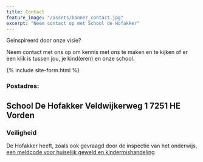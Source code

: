```yaml
---
title: Contact
feature_image: "/assets/banner_contact.jpg"
excerpt: "Neem contact op met School de Hofakker"
---
```

Geinspireerd door onze visie?

Neem contact met ons op om kennis met ons te maken en te kijken of er een klik is tussen jou, je kind(eren) en onze school.

{% include site-form.html %}
### Postadres:
School De Hofakker
Veldwijkerweg 1
7251 HE Vorden
---
### Veiligheid
De Hofakker heeft, zoals ook gevraagd door de inspectie van het onderwijs, [een meldcode voor huiselijk geweld en kindermishandeling](/assets/Meldcode-huiselijk-geweld.pdf)
